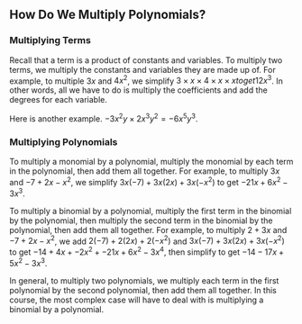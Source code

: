 How Do We Multiply Polynomials?
-------

### Multiplying Terms

Recall that a term is a product of constants and variables. To multiply two terms, we multiply the constants and variables they are made up of.
For example, to multiple $3x$ and $4x^2$, we simplify $3 \times x \times 4 \times x \times x to get 12x^3$. In other words, all we have to do is multiply the coefficients and add the degrees for each variable.

Here is another example. $-3x^2y \times 2x^3y^2 = -6x^5y^3$.


### Multiplying Polynomials

To multiply a monomial by a polynomial, multiply the monomial by each term in the polynomial, then add them all together. For example, to multiply $3x$ and $-7 + 2x - x^2$, we simplify $3x(-7) + 3x(2x) + 3x(-x^2)$ to get $-21x + 6x^2 - 3x^3$.

To multiply a binomial by a polynomial, multiply the first term in the binomial by the polynomial, then multiply the second term in the binomial by the polynomial, then add them all together. For example, to multiply $2 + 3x$ and $-7 + 2x - x^2$, we add $2(-7) + 2(2x) + 2(-x^2)$ and $3x(-7) + 3x(2x) + 3x(-x^2)$ to get $-14 + 4x + -2x^2 + -21x + 6x^2 - 3x^4$, then simplify to get $-14 - 17x + 5x^2 - 3x^3$.

In general, to multiply two polynomials, we multiply each term in the first polynomial by the second polynomial, then add them all together. In this course, the most complex case will have to deal with is multiplying a binomial by a polynomial.
